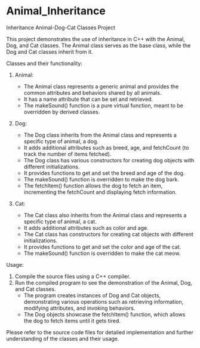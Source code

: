 # Animal_Inheritance
Inheritance Animal-Dog-Cat Classes Project

This project demonstrates the use of inheritance in C++ with the Animal,
Dog, and Cat classes. The Animal class serves as the base class, while
the Dog and Cat classes inherit from it.

Classes and their functionality:

1. Animal:
   - The Animal class represents a generic animal and provides the common
   attributes and behaviors shared by all animals.
   - It has a name attribute that can be set and retrieved.
   - The makeSound() function is a pure virtual function, meant to be 
   overridden by derived classes.

2. Dog:
   - The Dog class inherits from the Animal class and represents a specific 
   type of animal, a dog.
   - It adds additional attributes such as breed, age, and fetchCount 
   (to track the number of items fetched).
   - The Dog class has various constructors for creating dog objects with 
   different initializations.
   - It provides functions to get and set the breed and age of the dog.
   - The makeSound() function is overridden to make the dog bark.
   - The fetchItem() function allows the dog to fetch an item, incrementing 
   the fetchCount and displaying fetch information.

3. Cat:
   - The Cat class also inherits from the Animal class and represents a 
   specific type of animal, a cat.
   - It adds additional attributes such as color and age.
   - The Cat class has constructors for creating cat objects with different initializations.
   - It provides functions to get and set the color and age of the cat.
   - The makeSound() function is overridden to make the cat meow.

Usage:

1. Compile the source files using a C++ compiler.
2. Run the compiled program to see the demonstration of the Animal, Dog,
and Cat classes.
   - The program creates instances of Dog and Cat objects, demonstrating 
   various operations such as retrieving information, modifying attributes,
   and invoking behaviors.
   - The Dog objects showcase the fetchItem() function, which allows the
   dog to fetch items until it gets tired.

Please refer to the source code files for detailed implementation and 
further understanding of the classes and their usage.

